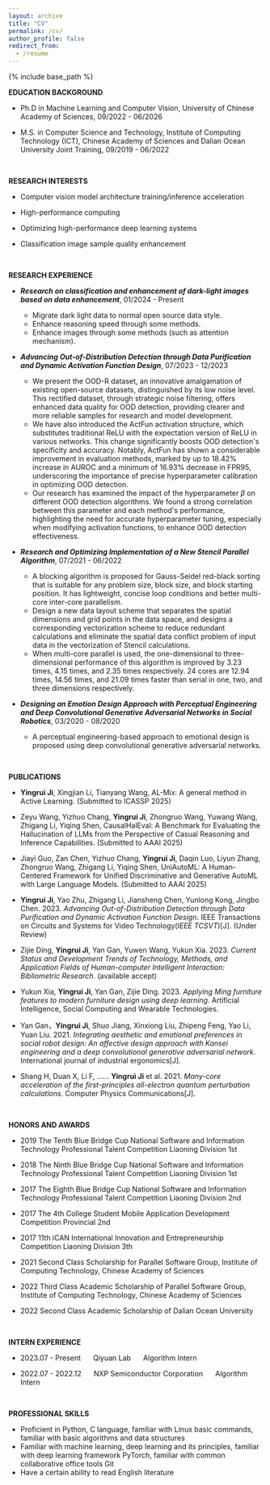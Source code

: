 ```yaml
---
layout: archive
title: "CV"
permalink: /cv/
author_profile: false
redirect_from:
  - /resume
---
```


{% include base_path %}


**EDUCATION BACKGROUND**

* Ph.D in Machine Learning and Computer Vision, University of Chinese Academy of Sciences, 09/2022 - 06/2026

* M.S. in Computer Science and Technology, Institute of Computing Technology (ICT), Chinese Academy of Sciences and Dalian Ocean University  Joint Training, 09/2019 - 06/2022

<br>

**RESEARCH INTERESTS**

* Computer vision model architecture training/inference acceleration

* High-performance computing

* Optimizing high-performance deep learning systems

* Classification image sample quality enhancement

<br>

**RESEARCH EXPERIENCE**

* _**Research on classification and enhancement of dark-light images based on data enhancement**_,	01/2024 - Present

    * Migrate dark light data to normal open source data style.
    * Enhance reasoning speed through some methods.
    * Enhance images through some methods (such as attention mechanism).

* _**Advancing Out-of-Distribution Detection through Data Purification and Dynamic Activation Function Design**_,	07/2023 - 12/2023                       

    * We present the OOD-R dataset, an innovative amalgamation of existing open-source datasets, distinguished by its low noise level. This rectified dataset, through strategic noise filtering, offers enhanced data quality for OOD detection, providing clearer and more reliable samples for research and model development.
    * We have also introduced the ActFun activation structure, which substitutes traditional ReLU with the expectation version of ReLU in various networks. This change significantly boosts OOD detection's specificity and accuracy. Notably, ActFun has shown a considerable improvement in evaluation methods, marked by up to 18.42% increase in AUROC and a minimum of 16.93% decrease in FPR95, underscoring the importance of precise hyperparameter calibration in optimizing OOD detection.
    * Our research has examined the impact of the hyperparameter $\beta$ on different OOD detection algorithms. We found a strong correlation between this parameter and each method's performance, highlighting the need for accurate hyperparameter tuning, especially when modifying activation functions, to enhance OOD detection effectiveness.

* _**Research and Optimizing Implementation of a New Stencil Parallel Algorithm**_,	07/2021 - 06/2022                                          

    * A blocking algorithm is proposed for Gauss-Seidel red-black sorting that is suitable for any problem size, block size, and block starting position. It has lightweight, concise loop conditions and better multi-core inter-core parallelism.
    * Design a new data layout scheme that separates the spatial dimensions and grid points in the data space, and designs a corresponding vectorization scheme to reduce redundant calculations and eliminate the spatial data conflict problem of input data in the vectorization of Stencil calculations.
    * When multi-core parallel is used, the one-dimensional to three-dimensional performance of this algorithm is improved by 3.23 times, 4.15 times, and 2.35 times respectively. 24 cores are 12.94 times, 14.56 times, and 21.09 times faster than serial in one, two, and three dimensions respectively.

* _**Designing an Emotion Design Approach with Perceptual Engineering and Deep Convolutional Generative Adversarial Networks in Social Robotics**_,	03/2020 - 08/2020

    * A perceptual engineering-based approach to emotional design is proposed using deep convolutional generative adversarial networks.                                                                                               
<br>

**PUBLICATIONS**
- **Yingrui Ji**, Xingjian Li, Tianyang Wang, AL-Mix: A general method in Active Learning. (Submitted to ICASSP 2025) 

- Zeyu Wang, Yizhuo Chang, **Yingrui Ji**, Zhongruo Wang, Yuwang Wang, Zhigang Li, Yiqing Shen, CausalHalEval: A Benchmark for Evaluating the Hallucination of LLMs from the Perspective of Casual Reasoning and Inference Capabilities. (Submitted to AAAI 2025) 

- Jiayi Guo, Zan Chen, Yizhuo Chang, **Yingrui Ji**, Daqin Luo, Liyun Zhang, Zhongruo Wang, Zhigang Li, Yiqing Shen, UniAutoML: A Human-Centered Framework for Unified Discriminative and Generative AutoML with Large Language Models. (Submitted to AAAI 2025) 

- **Yingrui Ji**, Yao Zhu, Zhigang Li, Jiansheng Chen, Yunlong Kong, Jingbo Chen. 2023. *Advancing Out-of-Distribution Detection through Data Purification and Dynamic Activation Function Design*. IEEE Transactions on Circuits and Systems for Video Technology(*IEEE TCSVT*)[J]. (Under Review) 

- Zijie Ding, **Yingrui Ji**, Yan Gan, Yuwen Wang, Yukun Xia. 2023. *Current Status and Development Trends of Technology, Methods, and Application Fields of Human-computer Intelligent Interaction: Bibliometric Research*. (available accept)

- Yukun Xia, **Yingrui Ji**, Yan Gan, Zijie Ding. 2023. *Applying Ming furniture features to modern furniture design using deep learning*. Artificial Intelligence, Social Computing and Wearable Technologies.

- Yan Gan，**Yingrui Ji**, Shuo Jiang, Xinxiong Liu, Zhipeng Feng, Yao Li, Yuan Liu. 2021. *Integrating aesthetic and emotional preferences in social robot design: An affective design approach with Kansei engineering and a deep convolutional generative adversarial network*.  International journal of industrial ergonomics[J].

- Shang H, Duan X, Li F, ……  **Yingrui Ji** et al. 2021. *Many-core acceleration of the first-principles all-electron quantum perturbation calculations*. Computer Physics Communications[J].

<br>

**HONORS AND AWARDS**

- 2019  The Tenth Blue Bridge Cup National Software and Information Technology Professional Talent Competition Liaoning Division 1st

- 2018  The Ninth Blue Bridge Cup National Software and Information Technology Professional Talent Competition Liaoning Division 1st

- 2017  The Eighth Blue Bridge Cup National Software and Information Technology Professional Talent Competition Liaoning Division 2nd

- 2017  The 4th College Student Mobile Application Development Competition Provincial 2nd

- 2017  11th iCAN International Innovation and Entrepreneurship Competition Liaoning Division 3th

- 2021  Second Class Scholarship for Parallel Software Group, Institute of Computing Technology, Chinese Academy of Sciences

- 2022  Third Class Academic Scholarship of Parallel Software Group, Institute of Computing Technology, Chinese Academy of Sciences

- 2022  Second Class Academic Scholarship of Dalian Ocean University

<br>

**INTERN EXPERIENCE**

- 2023.07 - Present $\quad$ Qiyuan Lab $\quad$ Algorithm Intern

- 2022.07 - 2022.12 $\quad$ NXP Semiconductor Corporation $\quad$ Algorithm Intern      

<br>

**PROFESSIONAL SKILLS**

- Proficient in Python, C language, familiar with Linux basic commands, familiar with basic algorithms and data structures
- Familiar with machine learning, deep learning and its principles, familiar with deep learning framework PyTorch, familiar with common collaborative office tools Git
- Have a certain ability to read English literature
